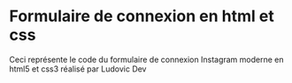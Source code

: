 # Formulaire de connexion en html et css


Ceci représente le code du formulaire de connexion Instagram moderne en html5 et css3 réalisé par Ludovic Dev






# 
